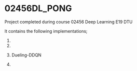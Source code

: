 # 02456DL_PONG
Project completed during course 02456 Deep Learning E19 DTU

It contains the following implementations;

1)

2)

3) Dueling-DDQN

4)
